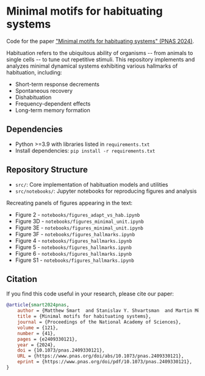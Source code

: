 # Minimal motifs for habituating systems

Code for the paper ["Minimal motifs for habituating systems" (PNAS 2024)](https://www.pnas.org/doi/10.1073/pnas.2409330121).

Habituation refers to the ubiquitous ability of organisms -- from animals to single cells -- to tune out repetitive stimuli. This repository implements and analyzes minimal dynamical systems exhibiting various hallmarks of habituation, including:

- Short-term response decrements
- Spontaneous recovery
- Dishabituation
- Frequency-dependent effects
- Long-term memory formation

## Dependencies
- Python >=3.9 with libraries listed in `requirements.txt`  
- Install dependencies: `pip install -r requirements.txt`

## Repository Structure

- `src/`: Core implementation of habituation models and utilities
- `src/notebooks/`: Jupyter notebooks for reproducing figures and analysis

Recreating panels of figures appearing in the text:  
- Figure 2 - `notebooks/figures_adapt_vs_hab.ipynb`
- Figure 3D - `notebooks/figures_minimal_unit.ipynb`
- Figure 3E - `notebooks/figures_minimal_unit.ipynb`
- Figure 3F - `notebooks/figures_hallmarks.ipynb`
- Figure 4 - `notebooks/figures_hallmarks.ipynb`
- Figure 5 - `notebooks/figures_hallmarks.ipynb`
- Figure 6 - `notebooks/figures_hallmarks.ipynb`
- Figure S1 - `notebooks/figures_hallmarks.ipynb`  

## Citation

If you find this code useful in your research, please cite our paper:

```bibtex
@article{smart2024pnas,
    author = {Matthew Smart  and Stanislav Y. Shvartsman  and Martin Mönnigmann},
    title = {Minimal motifs for habituating systems},
    journal = {Proceedings of the National Academy of Sciences},
    volume = {121},
    number = {41},
    pages = {e2409330121},
    year = {2024},
    doi = {10.1073/pnas.2409330121},
    URL = {https://www.pnas.org/doi/abs/10.1073/pnas.2409330121},
    eprint = {https://www.pnas.org/doi/pdf/10.1073/pnas.2409330121},
}
```
